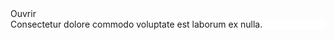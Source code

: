 <m-popup>
    <m-button slot="trigger">Ouvrir</m-button>
    <div class="m-u--padding" style="background: #fff">
        Consectetur dolore commodo voluptate est laborum ex nulla.
    </div>
</m-popup>